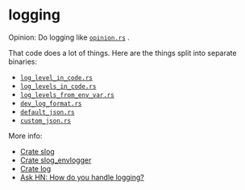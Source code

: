 # logging

Opinion: Do logging like [`opinion.rs`](src/bin/opinion.rs) .

That code does a lot of things.  Here are the things split into separate binaries:
- [`log_level_in_code.rs`](src/bin/log_level_in_code.rs)
- [`log_levels_in_code.rs`](src/bin/log_levels_in_code.rs)
- [`log_levels_from_env_var.rs`](src/bin/log_levels_from_env_var.rs)
- [`dev_log_format.rs`](src/bin/dev_log_format.rs)
- [`default_json.rs`](src/bin/default_json.rs)
- [`custom_json.rs`](src/bin/custom_json.rs)

More info:
- [Crate slog](https://docs.rs/slog/)
- [Crate slog_envlogger](https://docs.rs/slog-envlogger/)
- [Crate log](https://docs.rs/log/)
- [Ask HN: How do you handle logging?](https://news.ycombinator.com/item?id=20818106)
